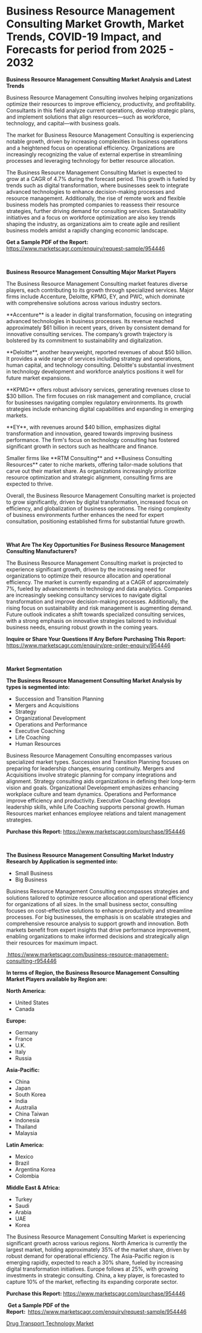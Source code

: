 <p><h1>Business Resource Management Consulting Market Growth, Market Trends, COVID-19 Impact, and Forecasts for period from 2025 - 2032</h1></p><p><strong>Business Resource Management Consulting Market Analysis and Latest Trends</strong></p>
<p><p>Business Resource Management Consulting involves helping organizations optimize their resources to improve efficiency, productivity, and profitability. Consultants in this field analyze current operations, develop strategic plans, and implement solutions that align resources—such as workforce, technology, and capital—with business goals. </p><p>The market for Business Resource Management Consulting is experiencing notable growth, driven by increasing complexities in business operations and a heightened focus on operational efficiency. Organizations are increasingly recognizing the value of external expertise in streamlining processes and leveraging technology for better resource allocation. </p><p>The Business Resource Management Consulting Market is expected to grow at a CAGR of 4.7% during the forecast period. This growth is fueled by trends such as digital transformation, where businesses seek to integrate advanced technologies to enhance decision-making processes and resource management. Additionally, the rise of remote work and flexible business models has prompted companies to reassess their resource strategies, further driving demand for consulting services. Sustainability initiatives and a focus on workforce optimization are also key trends shaping the industry, as organizations aim to create agile and resilient business models amidst a rapidly changing economic landscape.</p></p>
<p><strong>Get a Sample PDF of the Report:&nbsp;</strong> <a href="https://www.marketscagr.com/enquiry/request-sample/954446?utm_campaign=3195&utm_medium=2&utm_source=Github&utm_content=ia&utm_term=07032025&utm_id=business-resource-management-consulting">https://www.marketscagr.com/enquiry/request-sample/954446</a></p>
<p>&nbsp;</p>
<p><strong>Business Resource Management Consulting Major Market Players</strong></p>
<p><p>The Business Resource Management Consulting market features diverse players, each contributing to its growth through specialized services. Major firms include Accenture, Deloitte, KPMG, EY, and PWC, which dominate with comprehensive solutions across various industry sectors. </p><p>**Accenture** is a leader in digital transformation, focusing on integrating advanced technologies in business processes. Its revenue reached approximately $61 billion in recent years, driven by consistent demand for innovative consulting services. The company’s growth trajectory is bolstered by its commitment to sustainability and digitalization.</p><p>**Deloitte**, another heavyweight, reported revenues of about $50 billion. It provides a wide range of services including strategy and operations, human capital, and technology consulting. Deloitte's substantial investment in technology development and workforce analytics positions it well for future market expansions.</p><p>**KPMG** offers robust advisory services, generating revenues close to $30 billion. The firm focuses on risk management and compliance, crucial for businesses navigating complex regulatory environments. Its growth strategies include enhancing digital capabilities and expanding in emerging markets.</p><p>**EY**, with revenues around $40 billion, emphasizes digital transformation and innovation, geared towards improving business performance. The firm's focus on technology consulting has fostered significant growth in sectors such as healthcare and finance.</p><p>Smaller firms like **RTM Consulting** and **Business Consulting Resources** cater to niche markets, offering tailor-made solutions that carve out their market share. As organizations increasingly prioritize resource optimization and strategic alignment, consulting firms are expected to thrive.</p><p>Overall, the Business Resource Management Consulting market is projected to grow significantly, driven by digital transformation, increased focus on efficiency, and globalization of business operations. The rising complexity of business environments further enhances the need for expert consultation, positioning established firms for substantial future growth.</p></p>
<p>&nbsp;</p>
<p><strong>What Are The Key Opportunities For Business Resource Management Consulting Manufacturers?</strong></p>
<p><p>The Business Resource Management Consulting market is projected to experience significant growth, driven by the increasing need for organizations to optimize their resource allocation and operational efficiency. The market is currently expanding at a CAGR of approximately 7%, fueled by advancements in technology and data analytics. Companies are increasingly seeking consultancy services to navigate digital transformation and improve decision-making processes. Additionally, the rising focus on sustainability and risk management is augmenting demand. Future outlook indicates a shift towards specialized consulting services, with a strong emphasis on innovative strategies tailored to individual business needs, ensuring robust growth in the coming years.</p></p>
<p><strong>Inquire or Share Your Questions If Any Before Purchasing This Report:</strong> <a href="https://www.marketscagr.com/enquiry/pre-order-enquiry/954446?utm_campaign=3195&utm_medium=2&utm_source=Github&utm_content=ia&utm_term=07032025&utm_id=business-resource-management-consulting">https://www.marketscagr.com/enquiry/pre-order-enquiry/954446</a></p>
<p>&nbsp;</p>
<p><strong>Market Segmentation</strong></p>
<p><strong>The Business Resource Management Consulting Market Analysis by types is segmented into:</strong></p>
<p><ul><li>Succession and Transition Planning</li><li>Mergers and Acquisitions</li><li>Strategy</li><li>Organizational Development</li><li>Operations and Performance</li><li>Executive Coaching</li><li>Life Coaching</li><li>Human Resources</li></ul></p>
<p><p>Business Resource Management Consulting encompasses various specialized market types. Succession and Transition Planning focuses on preparing for leadership changes, ensuring continuity. Mergers and Acquisitions involve strategic planning for company integrations and alignment. Strategy consulting aids organizations in defining their long-term vision and goals. Organizational Development emphasizes enhancing workplace culture and team dynamics. Operations and Performance improve efficiency and productivity. Executive Coaching develops leadership skills, while Life Coaching supports personal growth. Human Resources market enhances employee relations and talent management strategies.</p></p>
<p><strong>Purchase this Report:&nbsp;</strong><a href="https://www.marketscagr.com/purchase/954446?utm_campaign=3195&utm_medium=2&utm_source=Github&utm_content=ia&utm_term=07032025&utm_id=business-resource-management-consulting">https://www.marketscagr.com/purchase/954446</a></p>
<p>&nbsp;</p>
<p><strong>The Business Resource Management Consulting Market Industry Research by Application is segmented into:</strong></p>
<p><ul><li>Small Business</li><li>Big Business</li></ul></p>
<p><p>Business Resource Management Consulting encompasses strategies and solutions tailored to optimize resource allocation and operational efficiency for organizations of all sizes. In the small business sector, consulting focuses on cost-effective solutions to enhance productivity and streamline processes. For big businesses, the emphasis is on scalable strategies and comprehensive resource analysis to support growth and innovation. Both markets benefit from expert insights that drive performance improvement, enabling organizations to make informed decisions and strategically align their resources for maximum impact.</p></p>
<p><a href="https://www.marketscagr.com/business-resource-management-consulting-r954446?utm_campaign=3195&utm_medium=2&utm_source=Github&utm_content=ia&utm_term=07032025&utm_id=business-resource-management-consulting">&nbsp;https://www.marketscagr.com/business-resource-management-consulting-r954446</a></p>
<p><strong>In terms of Region, the Business Resource Management Consulting Market Players available by Region are:</strong></p>
<p>
    <p> <strong> North America: </strong>
        <ul>
            <li>United States</li>
            <li>Canada</li>
        </ul>
        </p> 
    <p> <strong> Europe: </strong>
        <ul>
            <li>Germany</li>
            <li>France</li>
            <li>U.K.</li>
            <li>Italy</li>
            <li>Russia</li>
        </ul>
        </p> 
    <p> <strong> Asia-Pacific: </strong>
        <ul>
            <li>China</li>
            <li>Japan</li>
            <li>South Korea</li>
            <li>India</li>
            <li>Australia</li>
            <li>China Taiwan</li>
            <li>Indonesia</li>
            <li>Thailand</li>
            <li>Malaysia</li>
        </ul>
        </p> 
    <p> <strong> Latin America: </strong>
        <ul>
            <li>Mexico</li>
            <li>Brazil</li>
            <li>Argentina Korea</li>
            <li>Colombia</li>
        </ul>
        </p> 
    <p> <strong> Middle East & Africa: </strong>
        <ul>
            <li>Turkey</li>
            <li>Saudi</li>
            <li>Arabia</li>
            <li>UAE</li>
            <li>Korea</li>
        </ul>
    </p>
    </p>
<p><p>The Business Resource Management Consulting Market is experiencing significant growth across various regions. North America is currently the largest market, holding approximately 35% of the market share, driven by robust demand for operational efficiency. The Asia-Pacific region is emerging rapidly, expected to reach a 30% share, fueled by increasing digital transformation initiatives. Europe follows at 25%, with growing investments in strategic consulting. China, a key player, is forecasted to capture 10% of the market, reflecting its expanding corporate sector.</p></p>
<p><strong>Purchase this Report: </strong><a href="https://www.marketscagr.com/purchase/954446?utm_campaign=3195&utm_medium=2&utm_source=Github&utm_content=ia&utm_term=07032025&utm_id=business-resource-management-consulting">https://www.marketscagr.com/purchase/954446</a></p>
<p>&nbsp;<strong>Get a Sample PDF of the Report:&nbsp;&nbsp;</strong><a href="https://www.marketscagr.com/enquiry/request-sample/954446?utm_campaign=3195&utm_medium=2&utm_source=Github&utm_content=ia&utm_term=07032025&utm_id=business-resource-management-consulting">https://www.marketscagr.com/enquiry/request-sample/954446</a></p>
<p><strong></strong></p>
<p><p><a href="https://github.com/tanckfelli84/Market-Research-Report-List-1/blob/main/drug-transport-technology-market.md?utm_campaign=3195&utm_medium=2&utm_source=Github&utm_content=ia&utm_term=07032025&utm_id=business-resource-management-consulting">Drug Transport Technology Market</a></p></p>
